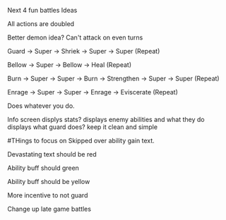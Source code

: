 Next 4 fun battles
Ideas

All actions are doubled

Better demon idea?
Can't attack on even turns

Guard -> Super -> Shriek -> Super -> Super (Repeat)

Bellow -> Super -> Bellow -> Heal (Repeat)

Burn -> Super -> Super -> Burn -> Strengthen -> Super -> Super (Repeat)

Enrage -> Super -> Super -> Enrage -> Eviscerate (Repeat)

Does whatever you do.

Info screen
    displys stats?
    displays enemy abilities and what they do
    displays what guard does?
    keep it clean and simple

#THings to focus on
Skipped over ability gain text.

Devastating text should be red

Ability buff should green

Ability buff should be yellow

More incentive to not guard

Change up late game battles
#